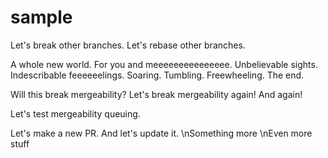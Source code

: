 sample
======

Let's break other branches.
Let's rebase other branches.

A whole new world.
For you and meeeeeeeeeeeeeee.
Unbelievable sights.
Indescribable feeeeeelings.
Soaring.  Tumbling.  Freewheeling.
The end.

Will this break mergeability?
Let's break mergeability again!
And again!

Let's test mergeability queuing.

Let's make a new PR.  And let's update it.
\nSomething more
\nEven more stuff
